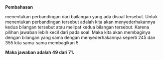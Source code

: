 **Pembahasan**

menentukan perbandingan dari bailangan yang ada disoal tersebut. Untuk menentukan perbandingan tersebut adalah kita akan menyederhakannya kedua bilangan tersebut atau melipat kedua bilangan tersebut. Karena pilihan jawaban lebih kecil dari pada soal. Maka kita akan membaginya dengan bilangan yang sama dengan menyederhakannya seperti 245 dan 355 kita sama-sama membagikan 5.

**Maka jawaban adalah 49 dari 71.**